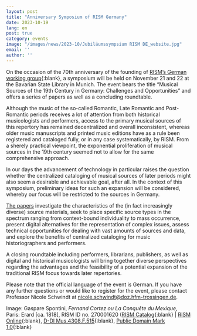 ```yaml
---
layout: post
title: "Anniversary Symposium of RISM Germany"
date: 2023-10-19
lang: en
post: true
category: events
image: "/images/news/2023-10/Jubiläumssympsium RISM DE_website.jpg"
email: ''
author: ''
---
```


On the occasion of the 70th anniversary of the founding of [RISM’s German working group](https://de.rism.info/index.html){:blank}, a symposium will be held on November 21 and 22 at the Bavarian State Library in Munich. The event bears the title “Musical Sources of the 19th Century in Germany: Challenges and Opportunities” and offers a series of papers as well as a concluding roundtable. 

Although the music of the so-called Romantic, Late Romantic and Post-Romantic periods receives a lot of attention from both historical musicologists and performers, access to the primary musical sources of this repertory has remained decentralized and overall inconsistent, whereas older music manuscripts and printed music editions have as a rule been registered and cataloged fully, or in any case systematically, by RISM. From a sherely practical viewpoint, the exponential proliferation of musical sources in the 19th century seemed not to allow for the same comprehensive approach.

In our days the advancement of technology in particular raises the question whether the centralized cataloging of musical sources of later periods might also seem a desirable and achievable goal, after all. In the context of this symposium, preliminary ideas for such an expansion will be considered, whereby our focus will be restricted to the sources in Germany.

[The papers](/resources/organization/Jubiläum_RISM_DE_Flyer.pdf) investigate the characteristics of the (in fact increasingly diverse) source materials, seek to place specific source types in the spectrum ranging from context-bound individuality to mass occurrence, present digital alternatives for the representation of complex issues, assess technical opportunities for dealing with vast amounts of sources and data, and explore the benefits of centralized cataloging for music historiographers and performers.

A closing roundtable including performers, librarians, publishers, as well as digital and historical musicologists will bring together diverse perspectives regarding the advantages and the feasibility of a potential expansion of the traditional RISM focus towards later repertories.

Please note that the official language of the event is German.
If you have any further questions or would like to register for the event, please contact Professor Nicole Schwindt at
[nicole.schwindt@doz.hfm-trossingen.de](mailto:nicole.schwindt@doz.hfm-trossingen.de).

Image: Gaspare Spontini, _Fernand Cortez ou La Conquête du Mexique_, Paris: Erard [ca. 1818], RISM ID no. 270001620 ([RISM Catalog](https://opac.rism.info/search?id=270001620&View=rism){:blank} \| [RISM Online](https://rism.online/sources/270001620){:blank}, [D-Dl Mus.4308.F.515](http://digital.slub-dresden.de/id379903962){:blank}, [Public Domain Mark 1.0](https://creativecommons.org/publicdomain/mark/1.0/){:blank}
